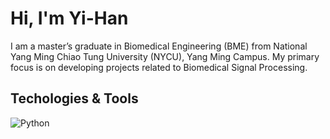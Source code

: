 # Hi, I'm Yi-Han

I am a master’s graduate in Biomedical Engineering (BME) from National Yang Ming Chiao Tung University (NYCU), Yang Ming Campus. My primary focus is on developing projects related to Biomedical Signal Processing.

## Techologies & Tools
![Python]([https://img.shields.io/badge/-Python-3776AB?style=flat-square&logo=python&logoColor=white](https://camo.githubusercontent.com/f51290b031d35a206d0ee653de79aceff799605a8580d5dd9c7d3b4c8179284a/68747470733a2f2f696d672e736869656c64732e696f2f62616467652f436f64652d507974686f6e2d696e666f726d6174696f6e616c3f7374796c653d666c6174266c6f676f3d507974686f6e266c6f676f436f6c6f723d776869746526636f6c6f723d326262633861))
